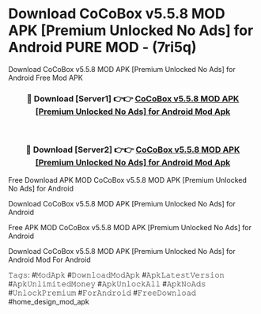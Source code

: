 # Download CoCoBox v5.5.8 MOD APK [Premium Unlocked No Ads] for Android PURE MOD - (7ri5q)
Download CoCoBox v5.5.8 MOD APK [Premium Unlocked No Ads] for Android Free Mod APK

<div align="center">
<h3>🔴 Download [Server1] 👉👉 <a href="https://apk-comot.site?title=CoCoBox_v5.5.8_MOD_APK_[Premium_Unlocked_No_Ads]_for_Android">CoCoBox v5.5.8 MOD APK [Premium Unlocked No Ads] for Android Mod Apk</a></h3><br>

<h3>🔴 Download [Server2] 👉👉 <a href="https://apk-comot.site?title=CoCoBox_v5.5.8_MOD_APK_[Premium_Unlocked_No_Ads]_for_Android">CoCoBox v5.5.8 MOD APK [Premium Unlocked No Ads] for Android Mod Apk</a></h3>
</div>


Free Download APK MOD CoCoBox v5.5.8 MOD APK [Premium Unlocked No Ads] for Android

Download CoCoBox v5.5.8 MOD APK [Premium Unlocked No Ads] for Android 

Free APK MOD CoCoBox v5.5.8 MOD APK [Premium Unlocked No Ads] for Android 

Download CoCoBox v5.5.8 MOD APK [Premium Unlocked No Ads] for Android Mod For Android

𝚃𝚊𝚐𝚜: #𝙼𝚘𝚍𝙰𝚙𝚔 #𝙳𝚘𝚠𝚗𝚕𝚘𝚊𝚍𝙼𝚘𝚍𝙰𝚙𝚔 #𝙰𝚙𝚔𝙻𝚊𝚝𝚎𝚜𝚝𝚅𝚎𝚛𝚜𝚒𝚘𝚗 #𝙰𝚙𝚔𝚄𝚗𝚕𝚒𝚖𝚒𝚝𝚎𝚍𝙼𝚘𝚗𝚎𝚢 #𝙰𝚙𝚔𝚄𝚗𝚕𝚘𝚌𝚔𝙰𝚕𝚕 #𝙰𝚙𝚔𝙽𝚘𝙰𝚍𝚜 #𝚄𝚗𝚕𝚘𝚌𝚔𝙿𝚛𝚎𝚖𝚒𝚞𝚖 #𝙵𝚘𝚛𝙰𝚗𝚍𝚛𝚘𝚒𝚍 #𝙵𝚛𝚎𝚎𝙳𝚘𝚠𝚗𝚕𝚘𝚊𝚍 #home_design_mod_apk